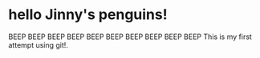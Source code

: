 # hello Jinny's penguins!


BEEP BEEP BEEP BEEP BEEP BEEP BEEP BEEP BEEP BEEP
This is my first attempt using git!.
